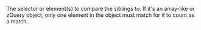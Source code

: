 The selector or element(s) to compare the siblings to. If it's an array-like or zQuery object, only one element in the object must match for it to count as a match.